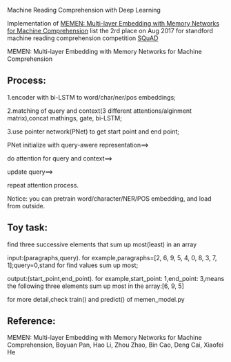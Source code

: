 Machine Reading Comprehension with Deep Learning

Implementation of <a href='https://arxiv.org/pdf/1707.09098.pdf'>MEMEN: Multi-layer Embedding with Memory Networks for Machine Comprehension</a>
list the 2rd place on Aug 2017 for standford machine reading comprehension competition <a href='https://rajpurkar.github.io/SQuAD-explorer/'>SQuAD</a>


MEMEN: Multi-layer Embedding with Memory Networks for Machine Comprehension 

Process: 
--------------------------------------------------------------------------------------------------------------
1.encoder with bi-LSTM to word/char/ner/pos embeddings; 

2.matching of query and context(3 different attentions/alginment matrix),concat mathings, gate, bi-LSTM; 

3.use pointer network(PNet) to get start point and end point; 

PNet initialize with query-awere representation==>

do attention for query and context==>

update query==> 

repeat attention process. 

Notice: you can pretrain word/character/NER/POS embedding, and load from outside.


Toy task: 
--------------------------------------------------------------------------------------------------------------
find three successive elements that sum up most(least) in an array

input:(paragraphs,query). for example,paragraphs=[2, 6, 9, 5, 4, 0, 8, 3, 7, 1];query=0,stand for find values sum up most;

output:(start_point,end_point). for example,start_point: 1,end_point: 3,means the following three elements sum up most in the array:[6, 9, 5]

for more detail,check train() and predict() of memen_model.py

Reference:
--------------------------------------------------------------------------------------------------------------
MEMEN: Multi-layer Embedding with Memory Networks for Machine Comprehension,
Boyuan Pan, Hao Li, Zhou Zhao, Bin Cao, Deng Cai, Xiaofei He



